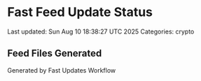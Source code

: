 # Fast Feed Update Status
Last updated: Sun Aug 10 18:38:27 UTC 2025
Categories: crypto

## Feed Files Generated

Generated by Fast Updates Workflow
